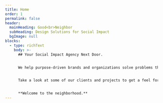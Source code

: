 ```yaml
---
title: Home
order: 1
permalink: false
header:
  mainHeading: Good<br>Neighbor
  subHeading: Design Solutions for Social Impact
  bgImage: null
blocks:
  - type: richText
    body: >-
      ## Your Social Impact Agency Next Door.


      We help purpose-driven brands and organizations solve problems through strategy, design, and collaboration. If your mission is to do good, we can help you do it better. We believe in outcomes over deliverables , solutions over services, and people over profit.[](/#about)


      Take a look at some of our clients and projects to get a feel for [who we are](/#about) and [what we do](/#work). Or check out our recent [posts](/posts) for news, tips, and insights related to design and social impact.


      **Welcome to the neighborhood.**
---
```

